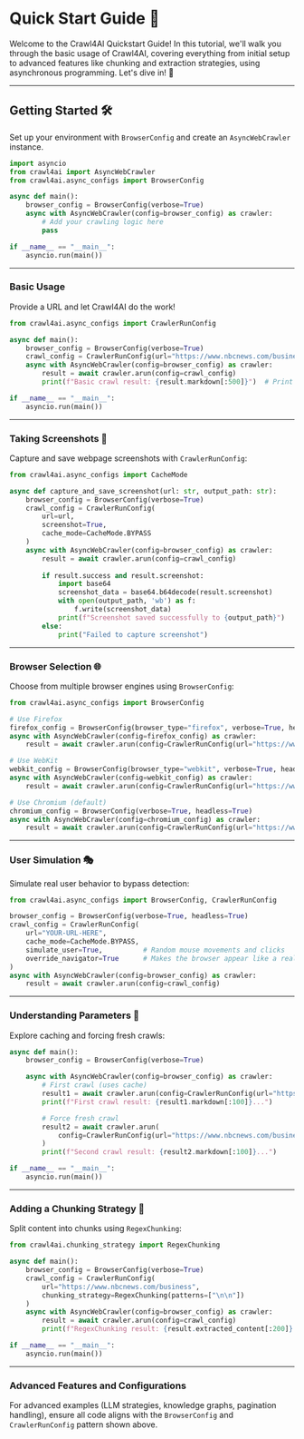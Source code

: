 # Quick Start Guide 🚀

Welcome to the Crawl4AI Quickstart Guide! In this tutorial, we'll walk you through the basic usage of Crawl4AI, covering everything from initial setup to advanced features like chunking and extraction strategies, using asynchronous programming. Let's dive in! 🌟

---

## Getting Started 🛠️

Set up your environment with `BrowserConfig` and create an `AsyncWebCrawler` instance.

```python
import asyncio
from crawl4ai import AsyncWebCrawler
from crawl4ai.async_configs import BrowserConfig

async def main():
    browser_config = BrowserConfig(verbose=True)
    async with AsyncWebCrawler(config=browser_config) as crawler:
        # Add your crawling logic here
        pass

if __name__ == "__main__":
    asyncio.run(main())
```

---

### Basic Usage

Provide a URL and let Crawl4AI do the work!

```python
from crawl4ai.async_configs import CrawlerRunConfig

async def main():
    browser_config = BrowserConfig(verbose=True)
    crawl_config = CrawlerRunConfig(url="https://www.nbcnews.com/business")
    async with AsyncWebCrawler(config=browser_config) as crawler:
        result = await crawler.arun(config=crawl_config)
        print(f"Basic crawl result: {result.markdown[:500]}")  # Print first 500 characters

if __name__ == "__main__":
    asyncio.run(main())
```

---

### Taking Screenshots 📸

Capture and save webpage screenshots with `CrawlerRunConfig`:

```python
from crawl4ai.async_configs import CacheMode

async def capture_and_save_screenshot(url: str, output_path: str):
    browser_config = BrowserConfig(verbose=True)
    crawl_config = CrawlerRunConfig(
        url=url,
        screenshot=True,
        cache_mode=CacheMode.BYPASS
    )
    async with AsyncWebCrawler(config=browser_config) as crawler:
        result = await crawler.arun(config=crawl_config)
        
        if result.success and result.screenshot:
            import base64
            screenshot_data = base64.b64decode(result.screenshot)
            with open(output_path, 'wb') as f:
                f.write(screenshot_data)
            print(f"Screenshot saved successfully to {output_path}")
        else:
            print("Failed to capture screenshot")
```

---

### Browser Selection 🌐

Choose from multiple browser engines using `BrowserConfig`:

```python
from crawl4ai.async_configs import BrowserConfig

# Use Firefox
firefox_config = BrowserConfig(browser_type="firefox", verbose=True, headless=True)
async with AsyncWebCrawler(config=firefox_config) as crawler:
    result = await crawler.arun(config=CrawlerRunConfig(url="https://www.example.com"))

# Use WebKit
webkit_config = BrowserConfig(browser_type="webkit", verbose=True, headless=True)
async with AsyncWebCrawler(config=webkit_config) as crawler:
    result = await crawler.arun(config=CrawlerRunConfig(url="https://www.example.com"))

# Use Chromium (default)
chromium_config = BrowserConfig(verbose=True, headless=True)
async with AsyncWebCrawler(config=chromium_config) as crawler:
    result = await crawler.arun(config=CrawlerRunConfig(url="https://www.example.com"))
```

---

### User Simulation 🎭

Simulate real user behavior to bypass detection:

```python
from crawl4ai.async_configs import BrowserConfig, CrawlerRunConfig

browser_config = BrowserConfig(verbose=True, headless=True)
crawl_config = CrawlerRunConfig(
    url="YOUR-URL-HERE",
    cache_mode=CacheMode.BYPASS,
    simulate_user=True,          # Random mouse movements and clicks
    override_navigator=True      # Makes the browser appear like a real user
)
async with AsyncWebCrawler(config=browser_config) as crawler:
    result = await crawler.arun(config=crawl_config)
```

---

### Understanding Parameters 🧠

Explore caching and forcing fresh crawls:

```python
async def main():
    browser_config = BrowserConfig(verbose=True)

    async with AsyncWebCrawler(config=browser_config) as crawler:
        # First crawl (uses cache)
        result1 = await crawler.arun(config=CrawlerRunConfig(url="https://www.nbcnews.com/business"))
        print(f"First crawl result: {result1.markdown[:100]}...")

        # Force fresh crawl
        result2 = await crawler.arun(
            config=CrawlerRunConfig(url="https://www.nbcnews.com/business", cache_mode=CacheMode.BYPASS)
        )
        print(f"Second crawl result: {result2.markdown[:100]}...")

if __name__ == "__main__":
    asyncio.run(main())
```

---

### Adding a Chunking Strategy 🧩

Split content into chunks using `RegexChunking`:

```python
from crawl4ai.chunking_strategy import RegexChunking

async def main():
    browser_config = BrowserConfig(verbose=True)
    crawl_config = CrawlerRunConfig(
        url="https://www.nbcnews.com/business",
        chunking_strategy=RegexChunking(patterns=["\n\n"])
    )
    async with AsyncWebCrawler(config=browser_config) as crawler:
        result = await crawler.arun(config=crawl_config)
        print(f"RegexChunking result: {result.extracted_content[:200]}...")

if __name__ == "__main__":
    asyncio.run(main())
```

---

### Advanced Features and Configurations

For advanced examples (LLM strategies, knowledge graphs, pagination handling), ensure all code aligns with the `BrowserConfig` and `CrawlerRunConfig` pattern shown above.
